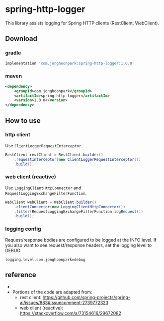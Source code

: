 # spring-http-logger

This library assists logging for Spring HTTP clients (RestClient, WebClient).

## Download

### gradle

```groovy
implementation 'com.jonghoonpark:spring-http-logger:1.0.0'
```

### maven

```xml
<dependency>
    <groupId>com.jonghoonpark</groupId>
    <artifactId>spring-http-logger</artifactId>
    <version>1.0.0</version>
</dependency>
```

## How to use

### http client

Use `ClientLoggerRequestInterceptor`.

```java
RestClient restClient = RestClient.builder()
    .requestInterceptor(new ClientLoggerRequestInterceptor())
    .build();
```

### web client (reactive)

Use `LoggingClientHttpConnector` and `RequestLoggingExchangeFilterFunction`.

```java
WebClient webClient = WebClient.builder()
    .clientConnector(new LoggingClientHttpConnector())
    .filter(RequestLoggingExchangeFilterFunction.logRequest())
    .build();
```

### logging config

Request/response bodies are configured to be logged at the INFO level.
If you also want to see request/response headers, set the logging level to DEBUG.

```
logging.level.com.jonghoonpark=debug
```

## reference
- 
- Portions of the code are adapted from:
  - rest client: https://github.com/spring-projects/spring-ai/issues/883#issuecomment-2739772323
  - web client (reactive): https://stackoverflow.com/a/73154616/29672082
